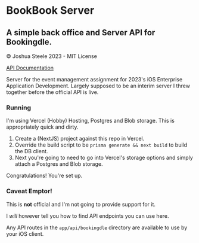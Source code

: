 # BookBook Server

## A simple back office and Server API for Bookingdle.

&copy; Joshua Steele 2023 - MIT License

[API Documentation](https://bump.sh/joshocalico/doc/bookingdle)

Server for the event management assignment for 2023's iOS Enterprise Application Development.
Largely supposed to be an interim server I threw together before the official API is live.

### Running

I'm using Vercel (Hobby) Hosting, Postgres and Blob storage. This is appropriately quick and dirty.

1. Create a (NextJS) project against this repo in Vercel.
2. Override the build script to be `prisma generate && next build` to build the DB client.
3. Next you're going to need to go into Vercel's storage options and simply attach a Postgres and Blob storage.

Congratulations! You're set up.

### Caveat Emptor!

This is **not** official and I'm not going to provide support for it.

I _will_ however tell you how to find API endpoints you can use here.

Any API routes in the `app/api/bookingdle` directory are available to use by your iOS client.
